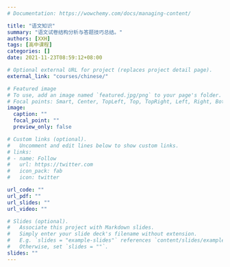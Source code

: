 ```yaml
---
# Documentation: https://wowchemy.com/docs/managing-content/

title: "语文知识"
summary: "语文试卷结构分析与答题技巧总结。"
authors: [XXH]
tags: [高中课程]
categories: []
date: 2021-11-23T08:59:12+08:00

# Optional external URL for project (replaces project detail page).
external_link: "courses/chinese/"

# Featured image
# To use, add an image named `featured.jpg/png` to your page's folder.
# Focal points: Smart, Center, TopLeft, Top, TopRight, Left, Right, BottomLeft, Bottom, BottomRight.
image:
  caption: ""
  focal_point: ""
  preview_only: false

# Custom links (optional).
#   Uncomment and edit lines below to show custom links.
# links:
# - name: Follow
#   url: https://twitter.com
#   icon_pack: fab
#   icon: twitter

url_code: ""
url_pdf: ""
url_slides: ""
url_video: ""

# Slides (optional).
#   Associate this project with Markdown slides.
#   Simply enter your slide deck's filename without extension.
#   E.g. `slides = "example-slides"` references `content/slides/example-slides.md`.
#   Otherwise, set `slides = ""`.
slides: ""
---
```

